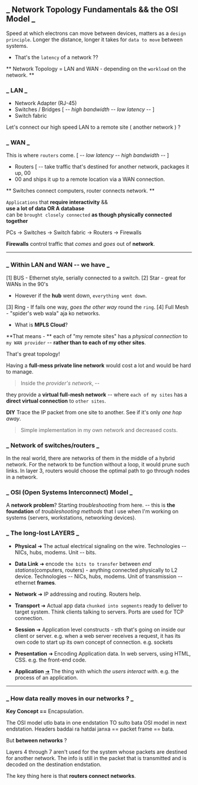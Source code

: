 ## _ Network Topology Fundamentals && the OSI Model _

Speed at which electrons can move between devices, matters as a `design principle`.
Longer the distance, longer it takes for `data to move` between systems.

- That's the `latency` of a network ??

** Network Topology = LAN and WAN - depending on the `workload` on the network. **

### _ LAN _

* Network Adapter (RJ-45)
* Switches / Bridges [ -- _high bandwidth_ -- _low latency_ -- ]
* Switch fabric

Let's connect our high speed LAN to a remote site ( another network ) ?

### _ WAN _

This is where `routers` come. [ -- _low latency_ -- _high bandwidth_ -- ]
* Routers [ -- take traffic that's destined for another network, packages it up, 00
* 00 and ships it up to a remote location via a WAN connection.

** Switches connect computers, router connects network. **

`Applications` that **require interactivity** && \
**use a lot of data OR A database** \
can be `brought closely connected` **as though physically connected together**


PCs -> Switches -> Switch fabric -> Routers -> Firewalls

**Firewalls** control traffic that _comes_ and _goes_ out of **network**.

----


### _ Within LAN and WAN -- we have _
[1] BUS - Ethernet style, serially connected to a switch.
[2] Star - great for WANs in the 90's

* However if the **hub** went down, `everything went down`.

[3] Ring - If fails one way, _goes the other way_ round the `ring`.
[4] Full Mesh - "spider's web wala" aja ko networks.

* What is **MPLS Cloud**?

**That means - ** each of "my remote sites" has a _physical connection_ to `my WAN provider` --
**rather than to each of my other sites**.

That's great topology!

Having a **full-mess private line network** would cost a lot and would be hard to manage.

> Inside the _provider's network_, --

they provide a  **virtual full-mesh network** --
where `each of my sites` has a **direct virtual connection** to `other sites`.

**DIY** Trace the IP packet from one site to another. See if it's only _one hop away_.

> Simple implementation in my own network and decreased costs.

### _ Network of switches/routers _

In the real world, there are networks of them in the middle of a hybrid network.
For the network to be function without a loop, it would prune such links.
In layer 3, routers would choose the optimal path to go through nodes in a network.

### _ OSI (Open Systems Interconnect) Model _

A **network problem**? Starting _troubleshooting_ from here.
-- this is **the foundation** of _troubleshooting methods_ that I use when I'm working on systems (servers, workstations, networking devices).

### _ The long-lost LAYERS _

* **Physical** ➜  The actual electrical signaling on the wire.
Technologies -- NICs, hubs, modems.
Unit -- bits.

* **Data Link** ➜  encode `the bits to transfer` between _end stations_(computers, routers) - anything connected physically to L2 device.
Technologies -- NICs, hubs, modems.
Unit of transmission -- ethernet **frames**.

* **Network** ➜  IP addressing and routing. Routers help.

* **Transport**  ➜  Actual app data `chunked into segments` ready to deliver to target system. 
Think clients talking to servers. Ports are used for TCP connection.

* **Session**  ➜  Application level constructs - sth that's going on inside our client or server.
e.g. when a web server receives a request, it has its own code to start up its own concept of connection.
e.g. sockets

* **Presentation**  ➜  Encoding Application data. In web servers, using HTML, CSS.
e.g. the front-end code.

* **Application**  [➜](➜)  The thing with which _the users interact with_.
e.g. the process of an application.


----

### _ How data really moves in our networks ? _

**Key Concept ==** Encapsulation.

The OSI model utlo bata in one endstation TO sulto bata OSI model in next endstation.
Headers baddai ra hatdai janxa == packet frame == bata.

But **between networks** ?

Layers 4 through 7 aren't used for the system whose packets are destined for another network.
The info is still in the packet that is transmitted and is decoded on the destination endstation.

The key thing here is that **routers connect networks**.
